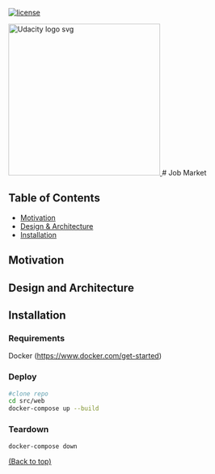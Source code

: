 [![license](https://img.shields.io/badge/license-MIT-blue.svg)](https://choosealicense.com/)

<a href="https://www.udacity.com/">
  <img src="https://s3-us-west-1.amazonaws.com/udacity-content/rebrand/svg/logo.min.svg" width="300" alt="Udacity logo svg">
</a> 
# Job Market

## Table of Contents <!-- omit in toc -->

- [Motivation](##Motivation)
- [Design & Architecture](#Design-and-Architecture)
- [Installation](#Installation)

## Motivation

## Design and Architecture

## Installation

### Requirements

Docker (https://www.docker.com/get-started)

### Deploy

```bash
#clone repo
cd src/web
docker-compose up --build
```

### Teardown

```bash
docker-compose down
```

[(Back to top)](#top)
